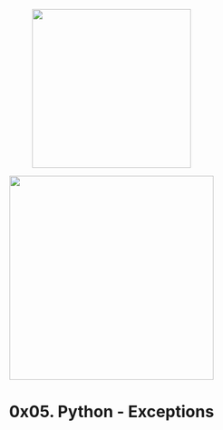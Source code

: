 <p align="center">
        <img src="https://scontent.feoh1-1.fna.fbcdn.net/v/t1.0-9/103982154_620515611898089_4319415249622431892_n.jpg?_nc_cat=103&_nc_sid=174925&_nc_ohc=JVE7CBrzfT8AX8Eio9R&_nc_oc=AQk5oc-AHzG1u1uqQIBmQQS2hD7avYuqWieRYW7xPsqo3tULk4JSz8G87QoKfIulLX8&_nc_ht=scontent.feoh1-1.fna&oh=757e86ff1fa3d8c04431d137a4751910&oe=5F89FB30" width="280"/>
        </p>
<p align="center">
     <p align="center">
          <img src="https://www.holbertonschool.com/holberton-logo.png" width="360"/>
     </p>
     
  <h1 align="center">0x05. Python - Exceptions</h1>